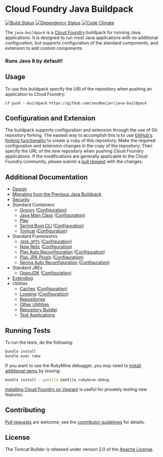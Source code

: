 # Cloud Foundry Java Buildpack
[![Build Status](https://travis-ci.org/cloudfoundry/java-buildpack.png?branch=master)](https://travis-ci.org/cloudfoundry/java-buildpack)
[![Dependency Status](https://gemnasium.com/cloudfoundry/java-buildpack.png)](http://gemnasium.com/cloudfoundry/java-buildpack)
[![Code Climate](https://codeclimate.com/github/cloudfoundry/java-buildpack.png)](https://codeclimate.com/github/cloudfoundry/java-buildpack)

The `java-buildpack` is a [Cloud Foundry][] buildpack for running Java applications. It is designed to run most Java applications with no additional configuration, but supports configuration of the standard components, and extension to add custom components.

### Runs Java 8 by default!

## Usage
To use this buildpack specify the URI of the repository when pushing an application to Cloud Foundry:

    cf push --buildpack https://github.com/soudmaijer/java-buildpack

## Configuration and Extension
The buildpack supports configuration and extension through the use of Git repository forking.  The easiest way to accomplish this is to use [GitHub's forking functionality][] to create a copy of this repository.  Make the required configuration and extension changes in the copy of the repository.  Then specify the URL of the new repository when pushing Cloud Foundry applications.  If the modifications are generally applicable to the Cloud Foundry community, please submit a [pull request][] with the changes.

## Additional Documentation
* [Design](docs/design.md)
* [Migrating from the Previous Java Buildpack](docs/migration.md)
* [Security](docs/security.md)
* Standard Containers
	* [Groovy](docs/container-groovy.md) ([Configuration](docs/container-groovy.md#configuration))
	* [Java Main Class](docs/container-java-main.md) ([Configuration](docs/container-java-main.md#configuration))
	* [Play](docs/container-play.md)
	* [Spring Boot CLI](docs/container-spring-boot-cli.md) ([Configuration](docs/container-spring-boot-cli.md#configuration))
	* [Tomcat](docs/container-tomcat.md) ([Configuration](docs/container-tomcat.md#configuration))
* Standard Frameworks
	* [`JAVA_OPTS`](docs/framework-java_opts.md) ([Configuration](docs/framework-java_opts.md#configuration))
	* [New Relic](docs/framework-new-relic.md) ([Configuration](docs/framework-new-relic.md#configuration))
	* [Play Auto Reconfiguration](docs/framework-play-auto-reconfiguration.md) ([Configuration](docs/framework-play-auto-reconfiguration.md#configuration))
	* [Play JPA Plugin](docs/framework-play-jpa-plugin.md) ([Configuration](docs/framework-play-jpa-plugin.md#configuration))
	* [Spring Auto Reconfiguration](docs/framework-spring-auto-reconfiguration.md) ([Configuration](docs/framework-spring-auto-reconfiguration.md#configuration))
* Standard JREs
	* [OpenJDK](docs/jre-openjdk.md) ([Configuration](docs/jre-openjdk.md#configuration))
* [Extending](docs/extending.md)
* Utilities
	* [Caches](docs/util-caches.md) ([Configuration](docs/util-caches.md#configuration))
	* [Logging](docs/logging.md) ([Configuration](docs/logging.md#configuration))
	* [Repositories](docs/util-repositories.md)
	* [Other Utiltities](docs/util-other.md)
	* [Repository Builder](docs/util-repository-builder.md)
	* [Test Applications](docs/util-test-applications.md)

## Running Tests
To run the tests, do the following:

```bash
bundle install
bundle exec rake
```

If you want to use the RubyMine debugger, you may need to [install additional gems][] by issuing:

```bash
bundle install --gemfile Gemfile.rubymine-debug
```

[Installing Cloud Foundry on Vagrant][] is useful for privately testing new features.

## Contributing
[Pull requests][] are welcome; see the [contributor guidelines][] for details.

## License
The Tomcat Builder is released under version 2.0 of the [Apache License][].

[Apache License]: http://www.apache.org/licenses/LICENSE-2.0
[Cloud Foundry]: http://www.cloudfoundry.com
[contributor guidelines]: CONTRIBUTING.md
[GitHub's forking functionality]: https://help.github.com/articles/fork-a-repo
[install additional gems]: http://stackoverflow.com/questions/11732715/how-do-i-install-ruby-debug-base19x-on-mountain-lion-for-intellij
[pull request]: https://help.github.com/articles/using-pull-requests
[Pull requests]: http://help.github.com/send-pull-requests
[Installing Cloud Foundry on Vagrant]: http://blog.cloudfoundry.com/2013/06/27/installing-cloud-foundry-on-vagrant/
